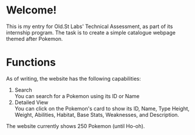 # Welcome!
This is my entry for Old.St Labs' Technical Assessment, as part of its internship program. The task is to create a simple catalogue webpage themed after Pokemon. 

# Functions
As of writing, the website has the following capabilities:
<ol>
    <li> Search </li>
    You can search for a Pokemon using its ID or Name
    <li> Detailed View </li>
    You can click on the Pokemon's card to show its ID, Name, Type Height, Weight, Abilities, Habitat, Base Stats, Weaknesses, and Description.
</ol>
The website currently shows 250 Pokemon (until Ho-oh). 